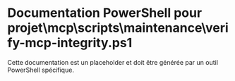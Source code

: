 # Documentation PowerShell pour projet\mcp\scripts\maintenance\verify-mcp-integrity.ps1

Cette documentation est un placeholder et doit être générée par un outil PowerShell spécifique.
